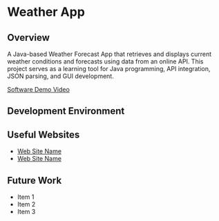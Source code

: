 # Weather App

## Overview
<!-- Important! Don't say this is a college assignment. Provide a description of the software that you wrote to demonstrate the Java language and the purpose for this software. Talk about what you are trying to accomplish as a software engineer to further your learning -->
A Java-based Weather Forecast App that retrieves and displays current weather conditions and forecasts using data from an online API. This project serves as a learning tool for Java programming, API integration, JSON parsing, and GUI development.

<!-- 4-5 minute demo (focus should be on sharing what you learned about the language syntax) -->
[Software Demo Video](http://youtube.link.goes.here)

## Development Environment
<!-- Describe the tools, programming language, and tools that you used to develop the software -->


## Useful Websites

- [Web Site Name](http://url.link.goes.here)
- [Web Site Name](http://url.link.goes.here)

## Future Work
<!-- Things that you need to fix, improve, and add in the future -->

- Item 1
- Item 2
- Item 3